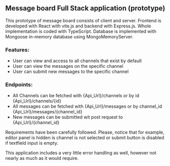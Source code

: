 ## Message board Full Stack application (prototype)

This prototype of message board consists of client and server. Frontend is developed with React with vite.js and backend with Express.js. 
Whole implementation is coded with TypeScript. Database is implemented with Mongoose in-memory database using MongoMemoryServer.

### Features:
- User can view and access to all channels that exist by default
- User can view the messages on the specific channel
- User can submit new messages to the specific channel

### Endpoints:
- All Channels can be fetched with {Api_Url}/channels or by id {Api_Url}/channels/{id}
- All messages can be fetched with {Api_Url}/messages or by channel_id {Api_Url}/messages/{channel_id}
- New messages can be submitted wit post request to {Api_Url}/{channel_id}

Requirements have been carefully followed. Please, notice that for example, editor panel is hidden is channel is not selected or submit button 
is disabled if textfield input is empty.

This application includes a very little error handling as well, however not nearly as much as it would require.
